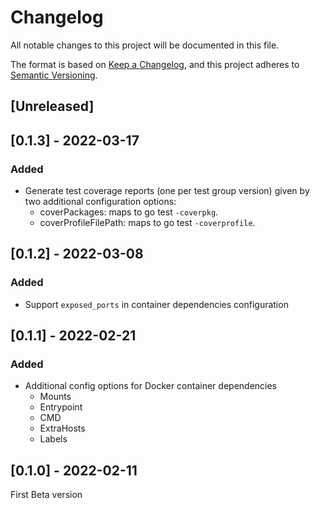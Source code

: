 # Changelog
All notable changes to this project will be documented in this file.

The format is based on [Keep a Changelog](https://keepachangelog.com/en/1.0.0/),
and this project adheres to [Semantic Versioning](https://semver.org/spec/v2.0.0.html).

## [Unreleased]

## [0.1.3] - 2022-03-17

### Added

- Generate test coverage reports (one per test group version) given by two additional configuration options:
  - coverPackages: maps to go test `-coverpkg`.
  - coverProfileFilePath: maps to go test `-coverprofile`.

## [0.1.2] - 2022-03-08

### Added

- Support `exposed_ports` in container dependencies configuration


## [0.1.1] - 2022-02-21

### Added
- Additional config options for Docker container dependencies
  - Mounts
  - Entrypoint
  - CMD
  - ExtraHosts
  - Labels

## [0.1.0] - 2022-02-11

First Beta version

